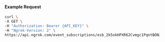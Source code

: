 <!-- Code generated for API Clients. DO NOT EDIT. -->

#### Example Request

```bash
curl \
-X GET \
-H "Authorization: Bearer {API_KEY}" \
-H "Ngrok-Version: 2" \
https://api.ngrok.com/event_subscriptions/esb_2k5okHPXR62Cvmgc1PqntBONiYk/sources/ip_policy_updated.v0
```
